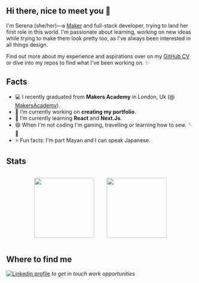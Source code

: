## Hi there, nice to meet you 👋 

I'm Serena (she/her)—a [Maker](https://makers.tech/) and full-stack developer, trying to land her first role in this world. 
I'm passionate about learning, working on new ideas while trying to make them look pretty too, as I've always been interested in all things design.

Find out more about my experience and aspirations over on my [GitHub CV](https://github.com/serenabertozzi/cv) or dive into my repos to find what I've been working on. ✨

## Facts
- 💻 I recently graduated from **Makers Academy** in London, Uk (@ [MakersAcademy](https://makers.tech/)).
- 🔭 I’m currently working on **creating my portfolio**.
- 🌱 I’m currently learning **React** and **Next.Js**.
- 😄 When I'm not coding I'm gaming, travelling or learning how to sew. 🪡🧵
- ⚡ Fun facts: I'm part Mayan and I can speak Japanese.

## Stats

<p align="center">
  <img height="160px" style="padding: 15px;" src="https://github-readme-stats.vercel.app/api?username=serenabertozzi&show_icons=true&theme=tokyonight" />  
  <img height="160px" style="padding: 15px;" src="https://github-readme-stats.vercel.app/api/top-langs/?username=serenabertozzi&layout=compact&theme=tokyonight" />
</p>

## Where to find me
[![Linkedin profile](https://img.shields.io/badge/Linkedin-Serena%20Bertozzi-0077B5?style=social&logo=linkedin&?labelColor=fff)](http://linkedin.com/in/serenabertozzi) *to get in touch work opportunities*
